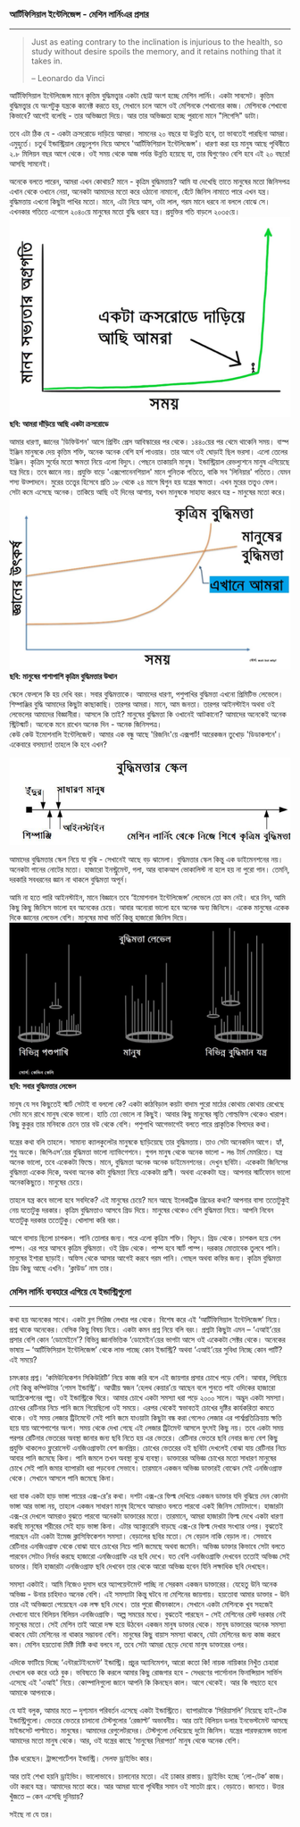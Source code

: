 ### আর্টিফিসিয়াল ইন্টেলিজেন্স - মেশিন লার্নিংএর প্রসার

---

> Just as eating contrary to the inclination is injurious to the health, so study without desire spoils the memory, and it retains nothing that it takes in.
>
> – Leonardo da Vinci

আর্টিফিসিয়াল ইন্টেলিজেন্স মানে কৃত্তিম বুদ্ধিমত্ত্বার একটা ছোট্ট অংশ হচ্ছে মেশিন লার্নিং। একটা সাবসেট। কৃত্তিম বুদ্ধিমত্ত্বার যে অংশটুকু যন্ত্রকে কানেক্ট করতে হয়, সেখানে চলে আসে ওই মেশিনকে শেখানোর কাজ। মেশিনকে শেখাবো কিভাবে? আগেই বলেছি - তার অভিজ্ঞতা দিয়ে। আর তার অভিজ্ঞতা হচ্ছে পুরানো মানে "লিগেসি" ডাটা।

তবে এটা ঠিক যে - একটা ক্রসরোডে দাড়িয়ে আমরা। সামনের ২০ বছরে যা উন্নতি হবে, তা ভাবতেই পারছিনা আমরা। এমুহুর্তে। চতুর্থ ইন্ডাস্ট্রিয়াল রেভ্যুলুশন নিয়ে আসবে 'আর্টিফিশিয়াল ইন্টেলিজেন্স'। ধারণা করা হয় মানুষ আছে পৃথিবীতে ২.৮ মিলিয়ন বছর আগে থেকে। ওই সময় থেকে আজ পর্যন্ত উন্নতি হয়েছে যা, তার দ্বিগুণেরও বেশি হবে এই ২০ বছরে! আসছি সামনেই।

অনেকে বলতে পারেন, আমরা এখন কোথায়? মানে - কৃত্রিম বুদ্ধিমত্তায়? আমি যা দেখেছি তাতে মানুষের মতো জিনিসপত্র এখান থেকে ওখানে নেয়া, অনেকটা আমাদের মতো করে ওঠানো নামানো, হেঁটে জিনিস নামাতে পারে এখন যন্ত্র। বুদ্ধিমত্তায় এখনো কিছুটা পাখির মতো। মানে, এটা নিয়ে আস, ওটা লাল, গরম মানে ধরবে না বললে বোঝে সে। এখনকার গতিতে এগোলে ২০৪০য়ে মানুষের মতো বুদ্ধি ধরবে যন্ত্র। প্রযুক্তির গতি বাড়লে ২০৩৫য়ে।  
![](/assets/cross.jpg)**ছবি: আমরা দাঁড়িয়ে আছি একটা ক্রসরোডে**

আমার ধারণা, জ্ঞানের 'ডিফিউশন' আসে প্রিন্টিং প্রেস আবিস্কারের পর থেকে। ১৪৪০য়ের পর থেমে থাকেনি সময়। বাস্প ইঞ্জিন মানুষকে দেয় কৃত্তিম শক্তি, অনেক অনেক বেশি হর্স পাওয়ার। তার আগে ওই ঘোড়াই ছিল ভরসা। এলো তেলের ইঞ্জিন। কৃত্রিম সুর্যের মতো ক্ষমতা নিয়ে এলো বিদ্যুৎ। পেছনে তাকায়নি মানুষ। ইন্ডাস্ট্রিয়াল রেভল্যুশনে মানুষ এগিয়েছে যন্ত্র দিয়ে। তবে জ্ঞানে নয়। প্রযুক্তি বাড়ে 'এক্সপোনেনশিয়াল' মানে গুনিতক গতিতে, বাকি সব 'লিনিয়ার' গতিতে। যেমন শস্য উত্পাদনে। মুরের তত্ত্বের হিসেবে প্রতি ১৮ থেকে ২৪ মাসে দ্বিগুন হয় যন্ত্রের ক্ষমতা। এখন মুরের তত্ত্বও ফেল। সেটা কমে এসেছে অনেক। তাকিয়ে আছি ওই দিনের আশায়, যখন মানুষকে সাহায্য করবে যন্ত্র - মানুষের মতো করে।![](/assets/diff.jpg)**ছবি: মানুষের পাশাপাশি কৃত্রিম বুদ্ধিমত্তার উত্থান**

স্কেলে ফেললে কি হয় দেখি বরং। সবার বুদ্ধিমত্তাকে। আমাদের ধারণা, পশুপাখির বুদ্ধিমত্তা এখনো প্রিমিটিভ লেভেলে। শিম্পাঞ্জির বুদ্ধি আমাদের কিছুটা কাছাকাছি। তারপর আমরা। মানে, আম জনতা। তারপর আইনস্টাইন অথবা ওই লেভেলের আমাদের বিজ্ঞানীরা। আসলে কি তাই? মানুষের বুদ্ধিমত্তা কি ওখানেই আটকানো? আমাদের অনেকেই অনেক স্ট্রিটস্মার্ট। অনেকে মনে রাখেন অনেক দিন - অনেক জিনিসপত্র।  
কেউ কেউ ইমোশনালি ইন্টেলিজেন্ট। আমার এক বন্ধু আছে 'রিজনিং'য়ে এক্সপার্ট! আরেকজন তুখোড় 'ডিডাকশনে'। একেবারে বসম্যান! তাহলে কি হবে এখন?

![](/assets/scale.jpg)

আমাদের বুদ্ধিমত্তার স্কেল নিয়ে যা বুঝি - সেখানেই আছে বড় ঝামেলা। বুদ্ধিমত্তার স্কেল কিন্তু এক ডাইমেনশনের নয়। অনেকটা গানের নোটের মতো। হাজারো ইনস্ট্রুমেন্ট, গলা, আর ব্যাকআপ ভোকালিস্ট না হলে হয় না পুরো গান। তেমনি, দরকারি সবধরনের জ্ঞান না থাকলে বুদ্ধিমত্তা অপূর্ন।

আমি না হতে পারি আইনস্টাইন, মানে বিজ্ঞানে তবে ‘ইমোশনাল ইন্টেলিজেন্স’ লেভেলে তো কম নেই। ধরে নিন, আমি কিছু কিছু জিনিসে ভালো হব অনেকের চেয়ে। আবার অন্যেরা ভালো হবে অনেক অন্য জিনিসে। একেক মানুষের একেক দিকে জ্ঞানের লেভেল বেশি। মানুষের মাথা ভর্তি কিন্তু হাজারো জিনিস দিয়ে।  
![](/assets/intelligent.jpg)**ছবি: সবার বুদ্ধিমত্তার লেভেল**

মানুষ যে সব কিছুতেই স্মার্ট সেটাই বা বললো কে? একটা কাঠবিড়াল কয়টা বাদাম পুরো মাঠের কোথায় কোথায় রেখেছে সেটা মনে রাখে মানুষ থেকে ভালো। হাতি তো ভোলে না কিছুই। আবার কিছু মানুষের স্মৃতি গোল্ডফিস থেকেও খারাপ। কিছু কুকুর তার মনিবকে চেনে তার বউ থেকে বেশি। পশুপাখি আগেভাগেই বলতে পারে প্রাকৃতিক বিপদের কথা।

যন্ত্রের কথা বলি তাহলে। সামান্য ক্যালকুলেটর মানুষকে ছাড়িয়েছে তার বুদ্ধিমত্তায়। তাও সেটা অনেকদিন আগে। হ্যাঁ, শুধু অংকে। জিপিএস’য়ের বুদ্ধিমত্তা ভালো ন্যাভিগেশনে। গুগল মানুষ থেকে অনেক ভালো - লঙ টার্ম মেমরিতে। যন্ত্র অনেক ভালো, তবে একেকটা ফিল্ডে। মানে, বুদ্ধিমত্তা অনেক অনেক ডাইমেনশনের। দেখুন ছবিটা। একেকটা জিনিসের বুদ্ধিমত্তা একেক দিকে, অথবা অনেক কটা বুদ্ধিমত্তা নিয়ে একেকটা প্রাণী। অথবা একেকটা যন্ত্র। আপনার স্মার্টফোন ভালো অনেককিছুতে। মানুষের চেয়ে।

তাহলে যন্ত্র কবে ভালো হবে সবদিকে? এই মানুষের চেয়ে? মনে আছে ইলেকট্রিক গ্রিডের কথা? আপনার বাসা ততোটুকুই নেয় যতোটুকু দরকার। কৃত্রিম বুদ্ধিমত্তাও আসবে গ্রিড দিয়ে। মানুষের থেকেও বেশি বুদ্ধিমত্তা নিয়ে। আপনি নিবেন যতোটুকু দরকার ততোটুকু। খোলাসা করি বরং।

আগে বাসায় ছিলো চাপকল। পানি তোলার জন্য। পরে এলো কৃত্রিম শক্তি। বিদ্যুৎ। গ্রিড থেকে। চাপকল হয়ে গেল পাম্প। এর পরে আসবে কৃত্রিম বুদ্ধিমত্তা। ওই গ্রিড থেকে। পাম্প হবে স্মার্ট পাম্প। দরকার মোতাবেক তুলবে পানি। মানুষের ইশারা ছাড়াই। অফিস থেকে আসার আগেই করবে গরম পানি। গোছল অথবা কফির জন্য। কৃত্রিম বুদ্ধিমত্তা গ্রিড কিছু আছে এখনি। ‘ক্লাউড’ নাম তার।

### মেশিন লার্নিং ব্যবহারে এগিয়ে যে ইন্ডাস্ট্রিগুলো

---

কথা হয় অনেকের সাথে। একটা ব্লগ সিরিজ লেখার পর থেকে। বিশেষ করে এই ‘আর্টিফিসিয়াল ইন্টেলিজেন্স’ নিয়ে। প্রশ্ন থাকে অনেকের। বেসিক কিছু বিষয় নিয়ে। একটা কমন প্রশ্ন নিয়ে বলি বরং। প্রশ্নটা কিছুটা এমন – ‘এআই’য়ের প্রসার বেশি কোন ‘ডোমেইনে’? বিভিন্ন জ্ঞানভিত্তিক ‘ডোমেইন’য়ের ভাগটা আসে ওই একেকটা সেক্টর থেকে। অনেকের ভাষায় – ‘আর্টিফিসিয়াল ইন্টেলিজেন্স’ থেকে লাভ পাচ্ছে কোন ইন্ডাস্ট্রি? অথবা ‘এআই’য়ের সুবিধা নিচ্ছে কোন পার্টি? এই সময়ে?

চমৎকার প্রশ্ন। ‘কমিউনিকেশন সিকিউরিটি’ নিয়ে কাজ করি বলে এই জায়গার প্রসার চোখে পড়ে বেশি। আবার, পিছিয়ে নেই কিন্তু কম্পিউটার ‘গেমস ইন্ডাস্ট্রি’। আত্মীয় স্বজন ‘হেলথ কেয়ার’য়ে আছেন বলে শুনতে পাই ওদিকের হাজারো অ্যাপ্লিকেশনের গল্প। ওই ইন্ডাস্ট্রিকে ঘিরে। আমার চোখে একটা সমস্যা ধরা পড়ে ২০০০ সালে। অদ্ভুদ একটা সমস্যা। চোখের রেটিনার নিচে পানি জমে গিয়েছিলো ওই সময়ে। এরপর থেকেই স্বভাবতই চোখের দৃষ্টির কার্যকরিতা কমতে থাকে। ওই সময় লেজার ট্রিটমেন্টে সেই পানি জমে যাওয়াটা কিছুটা বন্ধ করা গেলেও লেজার এর পার্শ্বপ্রতিক্রিয়ায় ক্ষতি হয়ে যায় আশেপাশের অংশ। সময় থেকে দেখা গেছে এই লেজার ট্রিটমেন্ট আসলে যুৎসই কিছু নয়। তবে একটা সময় পরপর রেটিনার ভেতরের অবস্থা জানার জন্য ছবি নিতে হয় এর ভেতরে। রেটিনার ভেতরে ছবি নেবার জন্য বেশ কিছু প্রযুক্তি থাকলেও ফ্লুরোসেন্ট এনজিওগ্রাফটা বেশ জনপ্রিয়। চোখের ভেতরের ওই ছবিটা দেখলেই বোঝা যায় রেটিনার নিচে আবার পানি জমেছে কিনা। পানি জমলে তখন অবস্থা বুঝে ব্যবস্থা। ডাক্তারের অভিজ্ঞ চোখের মতো সাধারণ মানুষের চোখে সেই পানি জমার ব্যাপারটা ধরা পড়বেনা সেভাবে। তারমানে একজন অভিজ্ঞ ডাক্তারই বোঝেন সেই এনজিওগ্রাফ থেকে। সেখানে আসলে পানি জমেছে কিনা।

ধরা যাক একটা হাড় ভাঙ্গা পায়ের এক্স-রে’র কথা। দশটা এক্স-রে ফিল্ম দেখিয়ে একজন ডাক্তার যদি বুঝিয়ে দেন কোনটা ভাঙ্গা আর ভাঙ্গা নয়, তাহলে একজন সাধারণ মানুষ হিসেবে আমরাও বলতে পারবো একই জিনিস মোটাদাগে। হাজারটা এক্স-রে দেখলে আমরাও বুঝতে পারবো অনেকটা ডাক্তারের মতো। তারমানে, আমরা হাজারটা ফিল্ম দেখে একটা ধারণা করছি মানুষের শরীরের সেই হাড় ভাঙ্গা কিনা। এটার অ্যাক্যুরেসি বাড়ছে এক্স-রে ফিল্ম দেখার সংখ্যার ওপর। বুঝতেই পারছেন এটা একটা ইমেজ ক্লাসিফিকেশন সমস্যা। বেড়ালের ছবির মতো। সে বেড়াল নাকি বেড়াল না। সেভাবে রেটিনার এনজিওগ্রাফ থেকে বোঝা যাবে চোখের নিচে পানি জমেছে অথবা জমেনি। অভিজ্ঞ ডাক্তার কিভাবে সেটা বলতে পারবেন সেটাও নির্ভর করছে হাজারো এনজিওগ্রাফি এর ছবি দেখে। যত বেশি এনজিওগ্রাফি দেখবেন ততোই অভিজ্ঞ সেই ডাক্তার। যিনি হাজারটা এনজিওগ্রাফ ছবি দেখবেন তার থেকে আরো অভিজ্ঞ হবেন যিনি লক্ষাধিক ছবি দেখছেন।

সমস্যা একটাই। আমি নিজেও দুমাস ধরে অ্যাপয়েন্টমেন্ট  পাচ্ছি না সেরকম একজন ডাক্তারের। যেহেতু উনি অনেক অভিজ্ঞ - উনার চাহিদাও অনেক বেশি। এই সমস্যাটা কিন্তু ঘটবে না মেশিনের জায়গায়। হয়তোবা আমার ডাক্তার - উনি তার এই অভিজ্ঞতা পেয়েছেন এক লক্ষ ছবি দেখে। তার পুরো জীবনকালে। সেখানে একটা মেশিনকে খুব সহজেই দেখানো যাবে বিলিয়ন বিলিয়ন এনজিওগ্রাফি। অল্প সময়ের মধ্যে। বুঝতেই পারছেন - সেই মেশিনের রেস্ট দরকার নেই মানুষের মতো। সেই মেশিন তাই আরো দক্ষ হয়ে উঠবেন একজন মানুষ ডাক্তার থেকে। মানুষ ডাক্তারের অনেক সমস্যা থাকবে যেটা মেশিনের না থাকার সম্ভাবনা বেশি। মানুষের কিছু বায়াস সমস্যা থাকবে, যেটা মেশিনের জন্য কাজ করবে কম। মেশিন হয়তোবা মিষ্টি মিষ্টি কথা বলবে না, তবে সেটা আমরা ছেড়ে দেবো মানুষ ডাক্তারের ওপর।

এদিকে ফাটিয়ে দিচ্ছে ‘এন্টারটেইনমেন্ট’ ইন্ডাস্ট্রি। প্রচুর অ্যানিমেশন, আরো কতো কি! নায়ক নায়িকার নিখুঁত চেহারা দেখলে ধক করে ওঠে বুক। ভবিষ্যতে কি করলে আমার কিছু রোজগার হবে - সেধরণের পার্সোনাল ফিনান্সিয়াল সার্ভিস এসেছে এই 'এআই' নিয়ে। কোম্পানিগুলো জানে আপনি কি কিনছেন কাল। আগে থেকেই। আর কি গছাতে হবে আমাকে আপনাকে।

যে যাই বলুক, আমার মতে – দৃশ্যমান পরিবর্তন এসেছে একটা ইন্ডাস্ট্রিতে। ব্যাপারটাকে ‘সিরিয়াসলি’ নিয়েছে হাই-টেক ইন্ডাস্ট্রিগুলো। ভেতরে ভেতরে চালানো টেস্টগুলোর ‘রেজাল্ট’ অভাবনীয়। আর তাই বিলিয়ন ডলার ইনভেস্টমেন্ট আসছে মাইন্ডসেট পাল্টাতে। মানুষের। আমাদের রেগুলেটরদের। টেস্টগুলো দেখিয়েছে দুটো জিনিস। যন্ত্রের পারফরমেন্স ভালো আমাদের মতো মানুষ থেকে। আর, ওই যন্ত্রের কাছে ‘মানুষের নিরাপত্তা’ মানুষ থেকে অনেক বেশি।

ঠিক ধরেছেন। ট্রান্সপোর্টেশন ইন্ডাস্ট্রি। সেলফ ড্রাইভিং কার।

আর তাই শেখা হয়নি ড্রাইভিং। ভালোভাবে। চালানোর মতো। এই ঢাকার রাস্তায়। ড্রাইভিং হচ্ছে ‘লো-টেক’ কাজ। ওটা করবে যন্ত্র। আমাদের মতো করে। আর আমরা যাবো পৃথিবীর সমান ওই সাতটা গ্রহে। বেড়াতে। জানতে। উত্তর খুঁজতে – কেন এসেছি দুনিয়ায়?

সইছে না যে তর।


